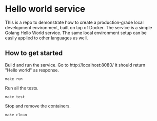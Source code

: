 # Hello world service

This is a repo to demonstrate how to create a production-grade local development environment, built on top of Docker. 
The service is a simple Golang Hello World service. The same local environment setup can be easily applied to other languages as well. 

## How to get started

Build and run the service. Go to http://localhost:8080/ it should return "Hello world" as response.
```
make run
```

Run all the tests.
```
make test
```

Stop and remove the containers.
```
make clean
```
